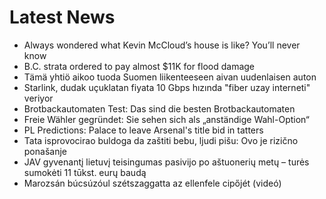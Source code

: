 # Latest News
-  Always wondered what Kevin McCloud’s house is like? You’ll never know
-  B.C. strata ordered to pay almost $11K for flood damage
-  Tämä yhtiö aikoo tuoda Suomen liikenteeseen aivan uudenlaisen auton
-  Starlink, dudak uçuklatan fiyata 10 Gbps hızında "fiber uzay interneti" veriyor
-  Brotbackautomaten Test: Das sind die besten Brotbackautomaten
-  Freie Wähler gegründet: Sie sehen sich als „anständige Wahl-Option“
-  PL Predictions: Palace to leave Arsenal's title bid in tatters
-  Tata isprovocirao buldoga da zaštiti bebu, ljudi pišu: Ovo je rizično ponašanje
-  JAV gyvenantį lietuvį teisingumas pasivijo po aštuonerių metų – turės sumokėti 11 tūkst. eurų baudą
-  Marozsán búcsúzóul szétszaggatta az ellenfele cipőjét (videó)
